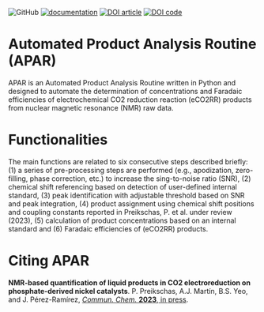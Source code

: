 ![GitHub](https://img.shields.io/github/license/philpreikschas/apar)
[![documentation](https://img.shields.io/badge/docs-apar.readthedocs.io-lightgrey)](https://apar.readthedocs.io)
[![DOI article](https://img.shields.io/badge/DOI-10.1038/s42004--023--00948--9-red)](https://dx.doi.org/10.1038/s42004-023-00948-9)
[![DOI code](https://img.shields.io/badge/DOI_Code-10.5281/zenodo.8070371-blue)](https://zenodo.org/badge/latestdoi/587696258)

# Automated Product Analysis Routine (APAR)
APAR is an Automated Product Analysis Routine written in Python and designed to automate the determination of concentrations and Faradaic efficiencies of electrochemical CO2 reduction reaction (eCO2RR) products from nuclear magnetic resonance (NMR) raw data.

# Functionalities
The main functions are related to six consecutive steps described briefly: (1) a series of pre-processing steps are performed (e.g., apodization, zero-filling, phase correction, etc.) to increase the sing-to-noise ratio (SNR), (2) chemical shift referencing based on detection of user-defined internal standard, (3) peak identification with adjustable threshold based on SNR and peak integration, (4) product assignment using chemical shift positions and coupling constants reported in Preikschas, P. et al. under review (2023), (5) calculation of product concentrations based on an internal standard and (6) Faradaic efficiencies of (eCO2RR) products.

# Citing APAR
**NMR-based quantification of liquid products in CO2 electroreduction on phosphate-derived nickel catalysts**.
P. Preikschas, A.J. Martín, B.S. Yeo, and J. Pérez-Ramírez, [_Commun. Chem._ **2023**, in press](https://dx.doi.org/10.1038/s42004-023-00948-9).
